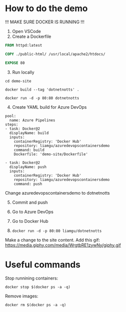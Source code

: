 # How to do the demo

!!! MAKE SURE DOCKER IS RUNNING !!!

1. Open VSCode
2. Create a Dockerfile

```Dockerfile
FROM httpd:latest

COPY ./public-html/ /usr/local/apache2/htdocs/

EXPOSE 80
```

3. Run locally

`cd demo-site`

`docker build --tag 'dotnetnotts' . `

`docker run -d -p 80:80 dotnetnotts`

4. Create YAML build for Azure DevOps

```
pool:
  name: Azure Pipelines
steps:
- task: Docker@2
  displayName: build
  inputs:
    containerRegistry: 'Docker Hub'
    repository: liamgu/azuredevopscontainersdemo
    command: build
    Dockerfile: 'demo-site/Dockerfile'

- task: Docker@2
  displayName: push
  inputs:
    containerRegistry: 'Docker Hub'
    repository: liamgu/azuredevopscontainersdemo
    command: push
```

Change azuredevopscontainersdemo to dotnetnotts

5. Commit and push

6. Go to Azure DevOps

7. Go to Docker Hub

8. `docker run -d -p 80:80 liamgu/dotnetnotts`


Make a change to the site content. Add this gif: https://media.giphy.com/media/WrgtbRE1zywNy/giphy.gif

# Useful commands

Stop runnining containers:

`docker stop $(docker ps -a -q)`

Remove images:

`docker rm $(docker ps -a -q)`